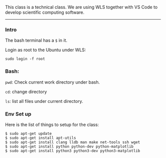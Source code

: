 This class is a technical class. We are using WLS together with VS Code to develop scientific computing software. 

---
### **Intro**

The bash terminal has a `$` in it. 

Login as root to the Ubuntu under WLS: 

```
sudo login -f root
```

### **Bash**: 

`pwd`: Check current work directory under bash. 

`cd`: change directory 

`ls`: list all files under current directory. 

### **Env Set up**

Here is the list of things to setup for the class: 
```
$ sudo apt-get update
$ sudo apt-get install apt-utils
$ sudo apt-get install clang lldb man make net-tools ssh wget
$ sudo apt-get install python python-dev python-matplotlib
$ sudo apt-get install python3 python3-dev python3-matplotlib
```




